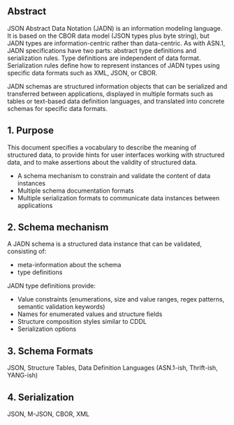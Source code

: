 ## Abstract
JSON Abstract Data Notation (JADN) is an information modeling language. It is based on the CBOR data model (JSON types plus byte string), but JADN types are information-centric rather than data-centric. As with ASN.1, JADN specifications have two parts: abstract type definitions and serialization rules. Type definitions are independent of data format.  Serialization rules define how to represent instances of JADN types using specific data formats such as XML, JSON, or CBOR.

JADN schemas are structured information objects that can be serialized and transferred between applications, displayed in multiple formats such as tables or text-based data definition languages, and translated into concrete schemas for specific data formats.

## 1. Purpose
This document specifies a vocabulary to describe the meaning of structured data, to provide hints for user interfaces working with structured data, and to make assertions about the validity of structured data.
* A schema mechanism to constrain and validate the content of data instances
* Multiple schema documentation formats
* Multiple serialization formats to communicate data instances between applications

## 2. Schema mechanism
A JADN schema is a structured data instance that can be validated, consisting of:
* meta-information about the schema
* type definitions

JADN type definitions provide:
* Value constraints (enumerations, size and value ranges, regex patterns, semantic validation keywords)
* Names for enumerated values and structure fields
* Structure composition styles similar to CDDL
* Serialization options

## 3. Schema Formats
JSON, Structure Tables, Data Definition Languages (ASN.1-ish, Thrift-ish, YANG-ish)

## 4. Serialization
JSON, M-JSON, CBOR, XML
